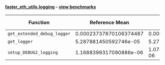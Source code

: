 #### [faster_eth_utils.logging](https://github.com/BobTheBuidler/faster-eth-utils/blob/BobTheBuidler-patch-5/faster_eth_utils/logging.py) - [view benchmarks](https://github.com/BobTheBuidler/faster-eth-utils/blob/BobTheBuidler-patch-5/benchmarks/test_logging_benchmarks.py)

| Function | Reference Mean | Faster Mean | % Change | Speedup (%) | x Faster | Faster |
|----------|---------------|-------------|----------|-------------|----------|--------|
| `get_extended_debug_logger` | 0.00023737870106374487 | 0.0002385315746733018 | -0.49% | -0.48% | 1.00x | ❌ |
| `get_logger` | 5.287881450592746e-05 | 5.273100494216466e-05 | 0.28% | 0.28% | 1.00x | ✅ |
| `setup_DEBUG2_logging` | 1.1688399317090886e-06 | 1.0744416986067787e-06 | 8.08% | 8.79% | 1.09x | ✅ |
